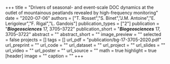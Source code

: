+++
title = "Drivers of seasonal- and event-scale DOC dynamics at the outlet of mountainous peatlands revealed by high-frequency monitoring"
date = "2020-07-06"
authors = ["T. Rosset","S. Binet","J.M. Antoine","E. Lerigoleur","F. Rigal","L. Gandois"]
publication_types = ["2"]
publication = "**_Biogeosciences_** 17, 3705–3722"
publication_short = "**_Biogeosciences_** 17, 3705–3722"
abstract = ""
abstract_short = ""
image_preview = ""
selected = false
projects = []
tags = []
url_pdf = "publication/bg-17-3705-2020.pdf"
url_preprint = ""
url_code = ""
url_dataset = ""
url_project = ""
url_slides = ""
url_video = ""
url_poster = ""
url_source = ""
math = true
highlight = true
[header]
image = ""
caption = ""
+++
